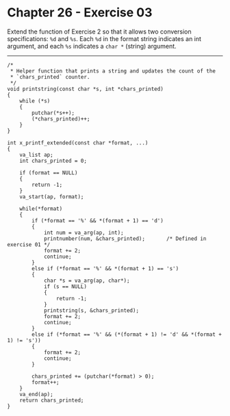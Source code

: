 # Chapter 26 - Exercise 03

Extend the function of Exercise 2 so that it allows two conversion specifications: `%d` and `%s`. Each `%d` in the format string indicates an int argument, and each `%s` indicates a `char *` (string) argument.  

---

```
/* 
 * Helper function that prints a string and updates the count of the 
 * `chars_printed` counter.
 */
void printstring(const char *s, int *chars_printed)
{
    while (*s)
    {
        putchar(*s++);
        (*chars_printed)++;
    }
}

int x_printf_extended(const char *format, ...)
{
    va_list ap;
    int chars_printed = 0;

    if (format == NULL)
    {
        return -1;
    }
    va_start(ap, format);

    while(*format)
    {
        if (*format == '%' && *(format + 1) == 'd')
        {
            int num = va_arg(ap, int);
            printnumber(num, &chars_printed);       /* Defined in exercise 01 */ 
            format += 2;
            continue;
        }
        else if (*format == '%' && *(format + 1) == 's')
        {
            char *s = va_arg(ap, char*);
            if (s == NULL)
            {
                return -1;
            }
            printstring(s, &chars_printed);
            format += 2;
            continue;
        }
        else if (*format == '%' && (*(format + 1) != 'd' && *(format + 1) != 's'))
        {
            format += 2;
            continue;
        }

        chars_printed += (putchar(*format) > 0);
        format++;
    }
    va_end(ap);
    return chars_printed;
}
```
